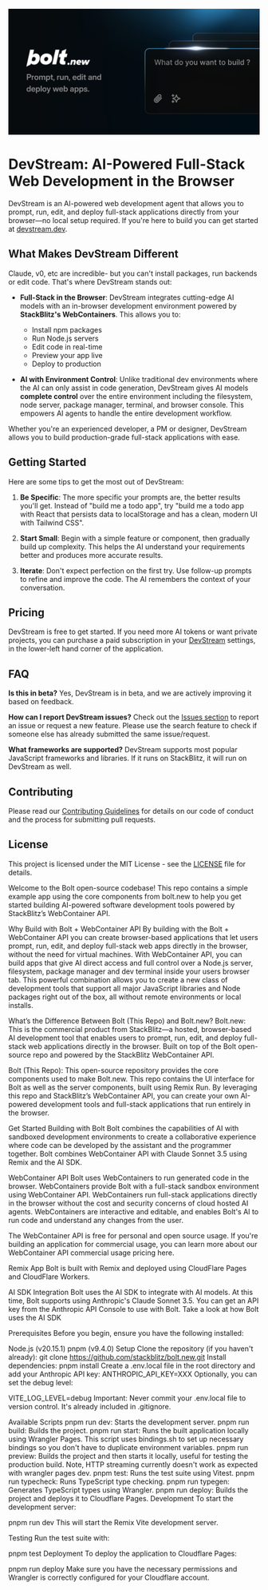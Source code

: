 [![DevStream: AI-Powered Full-Stack Web Development in the Browser](./public/social_preview_index.jpg)](https://devstream.dev)

# DevStream: AI-Powered Full-Stack Web Development in the Browser

DevStream is an AI-powered web development agent that allows you to prompt, run, edit, and deploy full-stack applications directly from your browser—no local setup required. If you're here to build you can get started at [devstream.dev](https://devstream.dev).

## What Makes DevStream Different

Claude, v0, etc are incredible- but you can't install packages, run backends or edit code. That's where DevStream stands out:

- **Full-Stack in the Browser**: DevStream integrates cutting-edge AI models with an in-browser development environment powered by **StackBlitz's WebContainers**. This allows you to:

  - Install npm packages
  - Run Node.js servers
  - Edit code in real-time
  - Preview your app live
  - Deploy to production

- **AI with Environment Control**: Unlike traditional dev environments where the AI can only assist in code generation, DevStream gives AI models **complete control** over the entire environment including the filesystem, node server, package manager, terminal, and browser console. This empowers AI agents to handle the entire development workflow.

Whether you're an experienced developer, a PM or designer, DevStream allows you to build production-grade full-stack applications with ease.

## Getting Started

Here are some tips to get the most out of DevStream:

1. **Be Specific**: The more specific your prompts are, the better results you'll get. Instead of "build me a todo app", try "build me a todo app with React that persists data to localStorage and has a clean, modern UI with Tailwind CSS".

2. **Start Small**: Begin with a simple feature or component, then gradually build up complexity. This helps the AI understand your requirements better and produces more accurate results.

3. **Iterate**: Don't expect perfection on the first try. Use follow-up prompts to refine and improve the code. The AI remembers the context of your conversation.

## Pricing

DevStream is free to get started. If you need more AI tokens or want private projects, you can purchase a paid subscription in your [DevStream](https://devstream.dev) settings, in the lower-left hand corner of the application.

## FAQ

**Is this in beta?**
Yes, DevStream is in beta, and we are actively improving it based on feedback.

**How can I report DevStream issues?**
Check out the [Issues section](https://github.com/stackblitz/devstream/issues) to report an issue or request a new feature. Please use the search feature to check if someone else has already submitted the same issue/request.

**What frameworks are supported?**
DevStream supports most popular JavaScript frameworks and libraries. If it runs on StackBlitz, it will run on DevStream as well.

## Contributing

Please read our [Contributing Guidelines](CONTRIBUTING.md) for details on our code of conduct and the process for submitting pull requests.

## License

This project is licensed under the MIT License - see the [LICENSE](LICENSE) file for details.

Welcome to the Bolt open-source codebase! This repo contains a simple example app using the core components from bolt.new to help you get started building AI-powered software development tools powered by StackBlitz’s WebContainer API.

Why Build with Bolt + WebContainer API
By building with the Bolt + WebContainer API you can create browser-based applications that let users prompt, run, edit, and deploy full-stack web apps directly in the browser, without the need for virtual machines. With WebContainer API, you can build apps that give AI direct access and full control over a Node.js server, filesystem, package manager and dev terminal inside your users browser tab. This powerful combination allows you to create a new class of development tools that support all major JavaScript libraries and Node packages right out of the box, all without remote environments or local installs.

What’s the Difference Between Bolt (This Repo) and Bolt.new?
Bolt.new: This is the commercial product from StackBlitz—a hosted, browser-based AI development tool that enables users to prompt, run, edit, and deploy full-stack web applications directly in the browser. Built on top of the Bolt open-source repo and powered by the StackBlitz WebContainer API.

Bolt (This Repo): This open-source repository provides the core components used to make Bolt.new. This repo contains the UI interface for Bolt as well as the server components, built using Remix Run. By leveraging this repo and StackBlitz’s WebContainer API, you can create your own AI-powered development tools and full-stack applications that run entirely in the browser.

Get Started Building with Bolt
Bolt combines the capabilities of AI with sandboxed development environments to create a collaborative experience where code can be developed by the assistant and the programmer together. Bolt combines WebContainer API with Claude Sonnet 3.5 using Remix and the AI SDK.

WebContainer API
Bolt uses WebContainers to run generated code in the browser. WebContainers provide Bolt with a full-stack sandbox environment using WebContainer API. WebContainers run full-stack applications directly in the browser without the cost and security concerns of cloud hosted AI agents. WebContainers are interactive and editable, and enables Bolt's AI to run code and understand any changes from the user.

The WebContainer API is free for personal and open source usage. If you're building an application for commercial usage, you can learn more about our WebContainer API commercial usage pricing here.

Remix App
Bolt is built with Remix and deployed using CloudFlare Pages and CloudFlare Workers.

AI SDK Integration
Bolt uses the AI SDK to integrate with AI models. At this time, Bolt supports using Anthropic's Claude Sonnet 3.5. You can get an API key from the Anthropic API Console to use with Bolt. Take a look at how Bolt uses the AI SDK

Prerequisites
Before you begin, ensure you have the following installed:

Node.js (v20.15.1)
pnpm (v9.4.0)
Setup
Clone the repository (if you haven't already):
git clone https://github.com/stackblitz/bolt.new.git
Install dependencies:
pnpm install
Create a .env.local file in the root directory and add your Anthropic API key:
ANTHROPIC_API_KEY=XXX
Optionally, you can set the debug level:

VITE_LOG_LEVEL=debug
Important: Never commit your .env.local file to version control. It's already included in .gitignore.

Available Scripts
pnpm run dev: Starts the development server.
pnpm run build: Builds the project.
pnpm run start: Runs the built application locally using Wrangler Pages. This script uses bindings.sh to set up necessary bindings so you don't have to duplicate environment variables.
pnpm run preview: Builds the project and then starts it locally, useful for testing the production build. Note, HTTP streaming currently doesn't work as expected with wrangler pages dev.
pnpm test: Runs the test suite using Vitest.
pnpm run typecheck: Runs TypeScript type checking.
pnpm run typegen: Generates TypeScript types using Wrangler.
pnpm run deploy: Builds the project and deploys it to Cloudflare Pages.
Development
To start the development server:

pnpm run dev
This will start the Remix Vite development server.

Testing
Run the test suite with:

pnpm test
Deployment
To deploy the application to Cloudflare Pages:

pnpm run deploy
Make sure you have the necessary permissions and Wrangler is correctly configured for your Cloudflare account.

